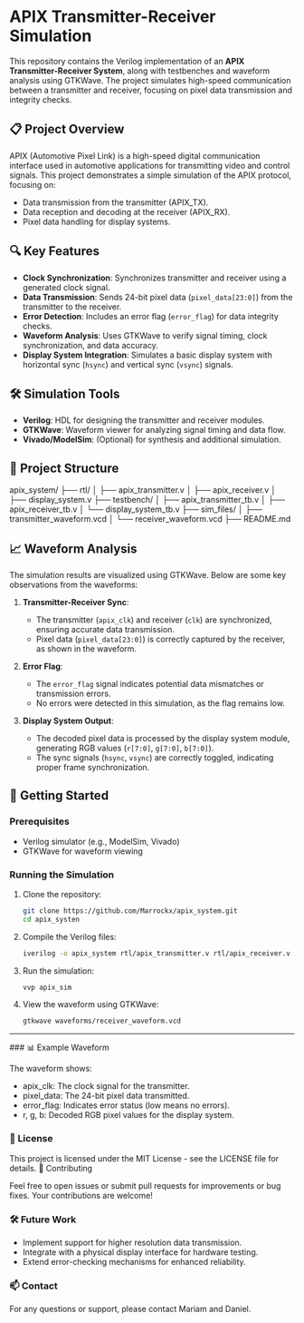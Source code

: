 # APIX Transmitter-Receiver Simulation

This repository contains the Verilog implementation of an **APIX Transmitter-Receiver System**, along with testbenches and waveform analysis using GTKWave. The project simulates high-speed communication between a transmitter and receiver, focusing on pixel data transmission and integrity checks.

## 📋 Project Overview
APIX (Automotive Pixel Link) is a high-speed digital communication interface used in automotive applications for transmitting video and control signals. This project demonstrates a simple simulation of the APIX protocol, focusing on:
- Data transmission from the transmitter (APIX_TX).
- Data reception and decoding at the receiver (APIX_RX).
- Pixel data handling for display systems.

## 🔍 Key Features
- **Clock Synchronization**: Synchronizes transmitter and receiver using a generated clock signal.
- **Data Transmission**: Sends 24-bit pixel data (`pixel_data[23:0]`) from the transmitter to the receiver.
- **Error Detection**: Includes an error flag (`error_flag`) for data integrity checks.
- **Waveform Analysis**: Uses GTKWave to verify signal timing, clock synchronization, and data accuracy.
- **Display System Integration**: Simulates a basic display system with horizontal sync (`hsync`) and vertical sync (`vsync`) signals.

## 🛠️ Simulation Tools
- **Verilog**: HDL for designing the transmitter and receiver modules.
- **GTKWave**: Waveform viewer for analyzing signal timing and data flow.
- **Vivado/ModelSim**: (Optional) for synthesis and additional simulation.

## 📂 Project Structure
apix_system/ ├── rtl/ │ ├── apix_transmitter.v │ ├── apix_receiver.v │ ├── display_system.v ├── testbench/ │ ├── apix_transmitter_tb.v │ ├── apix_receiver_tb.v │ └── display_system_tb.v ├── sim_files/ │ ├── transmitter_waveform.vcd │ └── receiver_waveform.vcd ├── README.md 

## 📈 Waveform Analysis
The simulation results are visualized using GTKWave. Below are some key observations from the waveforms:

1. **Transmitter-Receiver Sync**:
   - The transmitter (`apix_clk`) and receiver (`clk`) are synchronized, ensuring accurate data transmission.
   - Pixel data (`pixel_data[23:0]`) is correctly captured by the receiver, as shown in the waveform.

2. **Error Flag**:
   - The `error_flag` signal indicates potential data mismatches or transmission errors.
   - No errors were detected in this simulation, as the flag remains low.

3. **Display System Output**:
   - The decoded pixel data is processed by the display system module, generating RGB values (`r[7:0]`, `g[7:0]`, `b[7:0]`).
   - The sync signals (`hsync`, `vsync`) are correctly toggled, indicating proper frame synchronization.

## 🚀 Getting Started
### Prerequisites
- Verilog simulator (e.g., ModelSim, Vivado)
- GTKWave for waveform viewing

### Running the Simulation
1. Clone the repository:
   ```bash
   git clone https://github.com/Marrockx/apix_system.git
   cd apix_systen
2. Compile the Verilog files:
   ```bash
   iverilog -o apix_system rtl/apix_transmitter.v rtl/apix_receiver.v testbench/apix_receiver_tb.v

3. Run the simulation:
   ```bash
   vvp apix_sim
4. View the waveform using GTKWave:
   ```bash
   gtkwave waveforms/receiver_waveform.vcd

<hr>
### 📊 Example Waveform

The waveform shows:

- apix_clk: The clock signal for the transmitter.
- pixel_data: The 24-bit pixel data transmitted.
- error_flag: Indicates error status (low means no errors).
- r, g, b: Decoded RGB pixel values for the display system.

### 📝 License

This project is licensed under the MIT License - see the LICENSE file for details.
🤝 Contributing

Feel free to open issues or submit pull requests for improvements or bug fixes. Your contributions are welcome!
### 🛠️ Future Work

- Implement support for higher resolution data transmission.
- Integrate with a physical display interface for hardware testing.
- Extend error-checking mechanisms for enhanced reliability.

### 📫 Contact

For any questions or support, please contact Mariam and Daniel.
